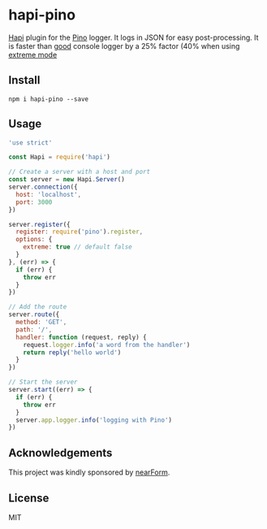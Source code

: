 # hapi-pino

[Hapi](http://hapijs.com) plugin for the [Pino](https://github.com/mcollina/pino) logger. It logs in JSON for easy
post-processing.
It is faster than [good](http://npm.im/good) console logger by a 25%
factor (40% when using [extreme
mode](https://github.com/mcollina/pino#extreme)

## Install

```
npm i hapi-pino --save
```

## Usage

```js
'use strict'

const Hapi = require('hapi')

// Create a server with a host and port
const server = new Hapi.Server()
server.connection({
  host: 'localhost',
  port: 3000
})

server.register({
  register: require('pino').register,
  options: {
    extreme: true // default false
  }
}, (err) => {
  if (err) {
    throw err
  }
})

// Add the route
server.route({
  method: 'GET',
  path: '/',
  handler: function (request, reply) {
    request.logger.info('a word from the handler')
    return reply('hello world')
  }
})

// Start the server
server.start((err) => {
  if (err) {
    throw err
  }
  server.app.logger.info('logging with Pino')
})
```

## Acknowledgements

This project was kindly sponsored by [nearForm](http://nearform.com).

## License

MIT
